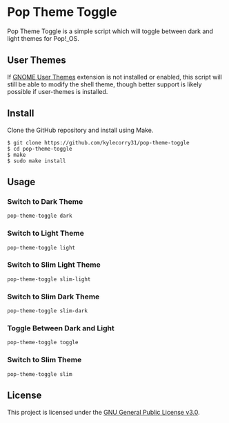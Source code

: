 # Pop Theme Toggle
Pop Theme Toggle is a simple script which will toggle between dark and light themes for Pop!\_OS.

## User Themes
If [GNOME User Themes](https://extensions.gnome.org/extension/19/user-themes/) extension is not installed or enabled, this script will still be able to modify the shell theme, though better support is likely possible if user-themes is installed.

## Install
Clone the GitHub repository and install using Make.

```shell
$ git clone https://github.com/kylecorry31/pop-theme-toggle
$ cd pop-theme-toggle
$ make
$ sudo make install
```

## Usage
### Switch to Dark Theme
```shell
pop-theme-toggle dark
```

### Switch to Light Theme
```shell
pop-theme-toggle light
```

### Switch to Slim Light Theme
```shell
pop-theme-toggle slim-light
```

### Switch to Slim Dark Theme
```shell
pop-theme-toggle slim-dark
```

### Toggle Between Dark and Light
```shell
pop-theme-toggle toggle
```

### Switch to Slim Theme
```shell
pop-theme-toggle slim
```

## License
This project is licensed under the [GNU General Public License v3.0](LICENSE).
